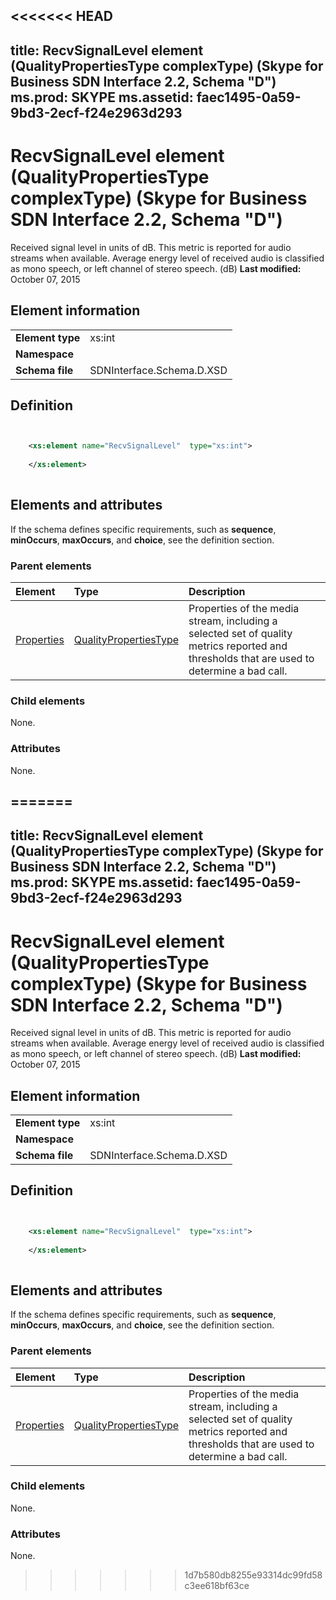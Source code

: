 <<<<<<< HEAD
---
title: RecvSignalLevel element (QualityPropertiesType complexType) (Skype for Business SDN Interface 2.2, Schema "D")
ms.prod: SKYPE
ms.assetid: faec1495-0a59-9bd3-2ecf-f24e2963d293
---


# RecvSignalLevel element (QualityPropertiesType complexType) (Skype for Business SDN Interface 2.2, Schema "D")
Received signal level in units of dB. This metric is reported for audio streams when available. Average energy level of received audio is classified as mono speech, or left channel of stereo speech. (dB) 
 **Last modified:** October 07, 2015
  
    
    


## Element information


|||
|:-----|:-----|
|**Element type**|xs:int |
|**Namespace**||
|**Schema file**|SDNInterface.Schema.D.XSD |
   

## Definition


```XML


    <xs:element name="RecvSignalLevel"  type="xs:int">
    
    </xs:element>
  
```


## Elements and attributes

If the schema defines specific requirements, such as **sequence**, **minOccurs**, **maxOccurs**, and **choice**, see the definition section. 
  
    
    

### Parent elements



|**Element**|**Type**|**Description**|
|:-----|:-----|:-----|
| [Properties](properties-element-qualitytype-complextype-1.md)| [QualityPropertiesType](qualitypropertiestype-complextype.md)|Properties of the media stream, including a selected set of quality metrics reported and thresholds that are used to determine a bad call. |
   

### Child elements

None. 
  
    
    

### Attributes

None. 
  
    
    

=======
---
title: RecvSignalLevel element (QualityPropertiesType complexType) (Skype for Business SDN Interface 2.2, Schema "D")
ms.prod: SKYPE
ms.assetid: faec1495-0a59-9bd3-2ecf-f24e2963d293
---


# RecvSignalLevel element (QualityPropertiesType complexType) (Skype for Business SDN Interface 2.2, Schema "D")
Received signal level in units of dB. This metric is reported for audio streams when available. Average energy level of received audio is classified as mono speech, or left channel of stereo speech. (dB) 
 **Last modified:** October 07, 2015
  
    
    


## Element information


|||
|:-----|:-----|
|**Element type**|xs:int |
|**Namespace**||
|**Schema file**|SDNInterface.Schema.D.XSD |
   

## Definition


```XML


    <xs:element name="RecvSignalLevel"  type="xs:int">
    
    </xs:element>
  
```


## Elements and attributes

If the schema defines specific requirements, such as **sequence**, **minOccurs**, **maxOccurs**, and **choice**, see the definition section. 
  
    
    

### Parent elements



|**Element**|**Type**|**Description**|
|:-----|:-----|:-----|
| [Properties](properties-element-qualitytype-complextype-1.md)| [QualityPropertiesType](qualitypropertiestype-complextype.md)|Properties of the media stream, including a selected set of quality metrics reported and thresholds that are used to determine a bad call. |
   

### Child elements

None. 
  
    
    

### Attributes

None. 
  
    
    

>>>>>>> 1d7b580db8255e93314dc99fd58c3ee618bf63ce
